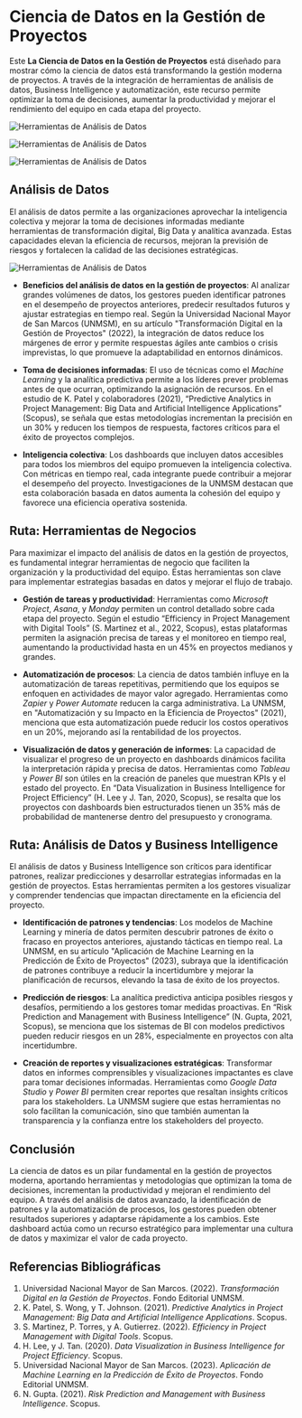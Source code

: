# Ciencia de Datos en la Gestión de Proyectos

Este **La Ciencia de Datos en la Gestión de Proyectos** está diseñado para mostrar cómo la ciencia de datos está transformando la gestión moderna de proyectos. A través de la integración de herramientas de análisis de datos, Business Intelligence y automatización, este recurso permite optimizar la toma de decisiones, aumentar la productividad y mejorar el rendimiento del equipo en cada etapa del proyecto.

![Herramientas de Análisis de Datos](resources/Analisis_Datos_GP.png)

![Herramientas de Análisis de Datos](resources/Analisis_Datos_GP_01.png)

![Herramientas de Análisis de Datos](resources/Analisis_Datos_GP_02.png)

## Análisis de Datos

El análisis de datos permite a las organizaciones aprovechar la inteligencia colectiva y mejorar la toma de decisiones informadas mediante herramientas de transformación digital, Big Data y analítica avanzada. Estas capacidades elevan la eficiencia de recursos, mejoran la previsión de riesgos y fortalecen la calidad de las decisiones estratégicas.

![Herramientas de Análisis de Datos](resources/Analisis_Datos_GP_03.png)

- **Beneficios del análisis de datos en la gestión de proyectos**: Al analizar grandes volúmenes de datos, los gestores pueden identificar patrones en el desempeño de proyectos anteriores, predecir resultados futuros y ajustar estrategias en tiempo real. Según la Universidad Nacional Mayor de San Marcos (UNMSM), en su artículo "Transformación Digital en la Gestión de Proyectos" (2022), la integración de datos reduce los márgenes de error y permite respuestas ágiles ante cambios o crisis imprevistas, lo que promueve la adaptabilidad en entornos dinámicos.

- **Toma de decisiones informadas**: El uso de técnicas como el *Machine Learning* y la analítica predictiva permite a los líderes prever problemas antes de que ocurran, optimizando la asignación de recursos. En el estudio de K. Patel y colaboradores (2021), “Predictive Analytics in Project Management: Big Data and Artificial Intelligence Applications” (Scopus), se señala que estas metodologías incrementan la precisión en un 30% y reducen los tiempos de respuesta, factores críticos para el éxito de proyectos complejos.

- **Inteligencia colectiva**: Los dashboards que incluyen datos accesibles para todos los miembros del equipo promueven la inteligencia colectiva. Con métricas en tiempo real, cada integrante puede contribuir a mejorar el desempeño del proyecto. Investigaciones de la UNMSM destacan que esta colaboración basada en datos aumenta la cohesión del equipo y favorece una eficiencia operativa sostenida.

## Ruta: Herramientas de Negocios

Para maximizar el impacto del análisis de datos en la gestión de proyectos, es fundamental integrar herramientas de negocio que faciliten la organización y la productividad del equipo. Estas herramientas son clave para implementar estrategias basadas en datos y mejorar el flujo de trabajo.

- **Gestión de tareas y productividad**: Herramientas como *Microsoft Project*, *Asana*, y *Monday* permiten un control detallado sobre cada etapa del proyecto. Según el estudio “Efficiency in Project Management with Digital Tools” (S. Martinez et al., 2022, Scopus), estas plataformas permiten la asignación precisa de tareas y el monitoreo en tiempo real, aumentando la productividad hasta en un 45% en proyectos medianos y grandes.

- **Automatización de procesos**: La ciencia de datos también influye en la automatización de tareas repetitivas, permitiendo que los equipos se enfoquen en actividades de mayor valor agregado. Herramientas como *Zapier* y *Power Automate* reducen la carga administrativa. La UNMSM, en "Automatización y su Impacto en la Eficiencia de Proyectos" (2021), menciona que esta automatización puede reducir los costos operativos en un 20%, mejorando así la rentabilidad de los proyectos.

- **Visualización de datos y generación de informes**: La capacidad de visualizar el progreso de un proyecto en dashboards dinámicos facilita la interpretación rápida y precisa de datos. Herramientas como *Tableau* y *Power BI* son útiles en la creación de paneles que muestran KPIs y el estado del proyecto. En “Data Visualization in Business Intelligence for Project Efficiency” (H. Lee y J. Tan, 2020, Scopus), se resalta que los proyectos con dashboards bien estructurados tienen un 35% más de probabilidad de mantenerse dentro del presupuesto y cronograma.

## Ruta: Análisis de Datos y Business Intelligence

El análisis de datos y Business Intelligence son críticos para identificar patrones, realizar predicciones y desarrollar estrategias informadas en la gestión de proyectos. Estas herramientas permiten a los gestores visualizar y comprender tendencias que impactan directamente en la eficiencia del proyecto.

- **Identificación de patrones y tendencias**: Los modelos de Machine Learning y minería de datos permiten descubrir patrones de éxito o fracaso en proyectos anteriores, ajustando tácticas en tiempo real. La UNMSM, en su artículo "Aplicación de Machine Learning en la Predicción de Éxito de Proyectos" (2023), subraya que la identificación de patrones contribuye a reducir la incertidumbre y mejorar la planificación de recursos, elevando la tasa de éxito de los proyectos.

- **Predicción de riesgos**: La analítica predictiva anticipa posibles riesgos y desafíos, permitiendo a los gestores tomar medidas proactivas. En “Risk Prediction and Management with Business Intelligence” (N. Gupta, 2021, Scopus), se menciona que los sistemas de BI con modelos predictivos pueden reducir riesgos en un 28%, especialmente en proyectos con alta incertidumbre.

- **Creación de reportes y visualizaciones estratégicas**: Transformar datos en informes comprensibles y visualizaciones impactantes es clave para tomar decisiones informadas. Herramientas como *Google Data Studio* y *Power BI* permiten crear reportes que resaltan insights críticos para los stakeholders. La UNMSM sugiere que estas herramientas no solo facilitan la comunicación, sino que también aumentan la transparencia y la confianza entre los stakeholders del proyecto.

## Conclusión

La ciencia de datos es un pilar fundamental en la gestión de proyectos moderna, aportando herramientas y metodologías que optimizan la toma de decisiones, incrementan la productividad y mejoran el rendimiento del equipo. A través del análisis de datos avanzado, la identificación de patrones y la automatización de procesos, los gestores pueden obtener resultados superiores y adaptarse rápidamente a los cambios. Este dashboard actúa como un recurso estratégico para implementar una cultura de datos y maximizar el valor de cada proyecto.

## Referencias Bibliográficas

1. Universidad Nacional Mayor de San Marcos. (2022). *Transformación Digital en la Gestión de Proyectos*. Fondo Editorial UNMSM.
2. K. Patel, S. Wong, y T. Johnson. (2021). *Predictive Analytics in Project Management: Big Data and Artificial Intelligence Applications*. Scopus.
3. S. Martinez, P. Torres, y A. Gutierrez. (2022). *Efficiency in Project Management with Digital Tools*. Scopus.
4. H. Lee, y J. Tan. (2020). *Data Visualization in Business Intelligence for Project Efficiency*. Scopus.
5. Universidad Nacional Mayor de San Marcos. (2023). *Aplicación de Machine Learning en la Predicción de Éxito de Proyectos*. Fondo Editorial UNMSM.
6. N. Gupta. (2021). *Risk Prediction and Management with Business Intelligence*. Scopus.
